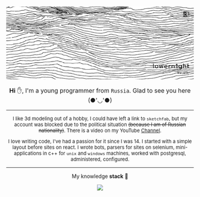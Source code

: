 ﻿<p align="center">
<img src="resources/banner_fnl.png" alt="banner">
</p>

<p align="center" style="font-size: 16px">
<strong>Hi</strong> ✋, I'm a young programmer from <code>Russia</code>. Glad to see you here (●'◡'●)
</p>

---

<p align="center" style="font-size: 13px">
I like 3d modeling out of a hobby, 
I could have left a link to <code>sketchfab</code>,
but my account was blocked due to the political situation 
<strike>(because I am of Russian nationality)</strike>. 
There is a video on my YouTube 
<a href="https://www.youtube.com/channel/UC3lD0dc9YRnF5z4bUbE-FpA">Channel</a>.
</p>

<p align="center" style="align-content: center; font-size: 13px">
I love writing code, I've had a passion for it since I was 14.
I started with a simple layout before sites on react.
I wrote bots, parsers for sites on selenium, 
mini-applications in c++ for <code>unix</code> and <code>windows</code> machines,
worked with postgresql, administered, configured.</p>

---

<p align="center" style="font-size: 14px">My knowledge <strong>stack</strong> 🧠</p>

<p align="center">
  <a href="https://skillicons.dev">
    <img src="https://skillicons.dev/icons?i=git,cs,dotnet,cpp,cmake,html,css,bootstrap,react,ts,js,postgresql,redis" />
  </a>
</p>